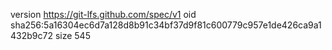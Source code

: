 version https://git-lfs.github.com/spec/v1
oid sha256:5a16304ec6d7a128d8b91c34bf37d9f81c600779c957e1de426ca9a1432b9c72
size 545
